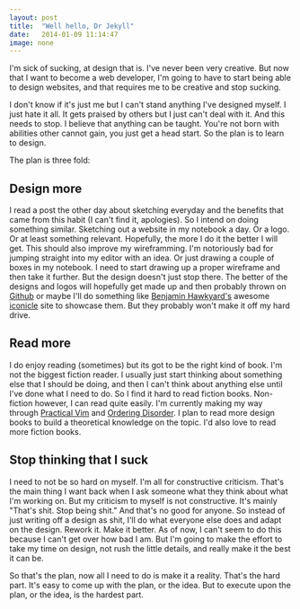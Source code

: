 ```yaml
---
layout: post
title:  "Well hello, Dr Jekyll"
date:   2014-01-09 11:14:47
image: none
---
```


I'm sick of sucking, at design that is. I've never been very creative. But now that I want to become a web developer, I'm going to have to start being able to design websites, and that requires me to be creative and stop sucking.

I don't know if it's just me but I can't stand anything I've designed myself. I just hate it all. It gets praised by others but I just can't deal with it. And this needs to stop. I believe that anything can be taught. You're not born with abilities other cannot gain, you just get a head start. So the plan is to learn to design.

The plan is three fold:

## Design more
I read a post the other day about sketching everyday and the benefits that came from this habit (I can't find it, apologies). So I intend on doing something similar. Sketching out a website in my notebook a day. Or a logo. Or at least something relevant. Hopefully, the more I do it the better I will get. This should also improve my wireframming. I'm notoriously bad for jumping straight into my editor with an idea. Or just drawing a couple of boxes in my notebook. I need to start drawing up a proper wireframe and then take it further. But the design doesn't just stop there. The better of the designs and logos will hopefully get made up and then probably thrown on [Github](http://github.com/wilsonand1) or maybe I'll do something like [Benjamin Hawkyard's](http://benjaminhawkyard.co.uk) awesome [iconicle](http://iconicle.co) site to showcase them. But they probably won't make it off my hard drive. 

## Read more
I do enjoy reading (sometimes) but its got to be the right kind of book. I'm not the biggest fiction reader. I usually just start thinking about something else that I should be doing, and then I can't think about anything else until I've done what I need to do. So I find it hard to read fiction books. Non-fiction however, I can read quite easily. I'm currently making my way through [Practical Vim](http://www.amazon.co.uk/Practical-Vim-Thought-Pragmatic-Programmers-ebook/dp/B00I8W50SY/ref=sr_1_1?ie=UTF8&qid=1394231551&sr=8-1&keywords=practical+vim) and [Ordering Disorder](http://www.amazon.co.uk/Ordering-Disorder-Principles-Design-Voices-ebook/dp/B004E9SUZK/ref=sr_1_1?ie=UTF8&qid=1394231675&sr=8-1&keywords=ordering+disorder). I plan to read more design books to build a theoretical knowledge on the topic. I'd also love to read more fiction books.

## Stop thinking that I suck
I need to not be so hard on myself. I'm all for constructive criticism. That's the main thing I want back when I ask someone what they think about what I'm working on. But my criticism to myself is not constructive. It's mainly "That's shit. Stop being shit." And that's no good for anyone. So instead of just writing off a design as shit, I'll do what everyone else does and adapt on the design. Rework it. Make it better. As of now, I can't seem to do this because I can't get over how bad I am. But I'm going to make the effort to take my time on design, not rush the little details, and really make it the best it can be.

So that's the plan, now all I need to do is make it a reality. That's the hard part. It's easy to come up with the plan, or the idea. But to execute upon the plan, or the idea, is the hardest part.